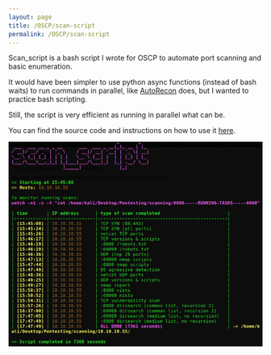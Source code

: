 ```yaml
---
layout: page
title: /OSCP/scan-script
permalink: /OSCP/scan-script
---
```


<p>Scan_script is a bash script I wrote for OSCP to automate port scanning and basic enumeration.</p>

<p>It would have been simpler to use python async functions (instead of bash waits) to run commands in parallel, like <a href="https://github.com/Tib3rius/AutoRecon" target="_blank" rel="noopener noreferrer">AutoRecon</a> does, but I wanted to practice bash scripting.</p>

<p>Still, the script is very efficient as running in parallel what can be.</p>

<p>You can find the source code and instructions on how to use it <a href="https://github.com/Plotkine/scan_script" target="_blank" rel="noopener noreferrer">here</a>.</p>

<img src="/OSCP/execution-example.png" alt="execution example" style="width:800px;height:auto;">
